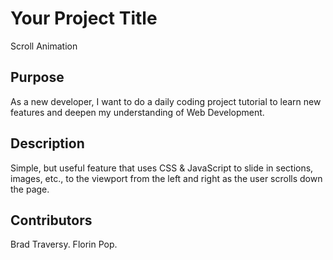 # Your Project Title

Scroll Animation

## Purpose

As a new developer, I want to do a daily coding project tutorial to learn new features and deepen my understanding of Web Development.

## Description

Simple, but useful feature that uses CSS & JavaScript to slide in sections, images, etc., to the viewport from the left and right as the user scrolls down the page.

## Contributors

Brad Traversy. Florin Pop.
